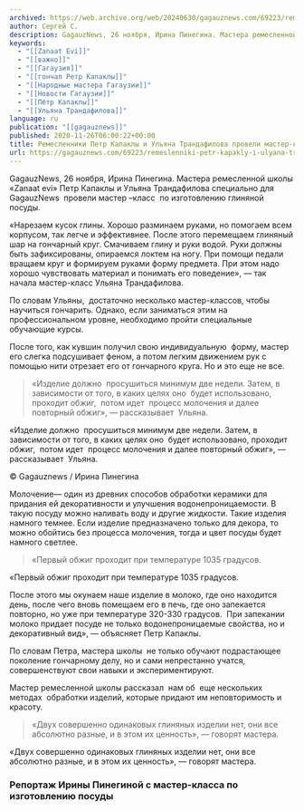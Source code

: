 ```yaml
---
archived: https://web.archive.org/web/20240630/gagauznews.com/69223/remeslenniki-petr-kapakly-i-ulyana-trandafilova-proveli-master-klass-dlya-gagauznews.html
author: Сергей С.
description: GagauzNews, 26 ноября, Ирина Пинегина. Мастера ремесленной школы «Zanaat evi» Петр Капаклы и Ульяна Трандафилова специально для GagauzNews  провели мастер –класс  по изготовлению глиняной посуды. «Нарезаем кусок глины. Хорошо разминаем руками, но помогаем всем корпусом, так легче и эффективнее. После этого перемещаем глиняный шар на гончарный круг. Смачиваем глину и руки водой. Руки должны быть зафиксированы, опираемся локтем на ногу. При помощи педали вращаем круг и формируем руками форму предмета. При этом надо хорошо чувствовать материал и понимать его поведение», — так начала мастер-класс Ульяна Трандафилова. По словам Ульяны,  достаточно несколько мастер-классов, чтобы научиться гончарить. Однако, если заниматься этим на […]
keywords:
  - "[[Zanaat Evi]]"
  - "[[важно]]"
  - "[[Гагаузия]]"
  - "[[гончап Ретр Капаклы]]"
  - "[[Народные мастера Гагаузии]]"
  - "[[Новости Гагаузии]]"
  - "[[Пётр Капаклы]]"
  - "[[Ульяна Трандафилова]]"
language: ru
publication: "[[gagauznews]]"
published: 2020-11-26T06:00:22+00:00
title: Ремесленники Петр Капаклы и Ульяна Трандафилова провели мастер-класс для GagauzNews
url: https://gagauznews.com/69223/remeslenniki-petr-kapakly-i-ulyana-trandafilova-proveli-master-klass-dlya-gagauznews.html
---
```


GagauzNews, 26 ноября, Ирина Пинегина. Мастера ремесленной школы «Zanaat evi» Петр Капаклы и Ульяна Трандафилова специально для GagauzNews  провели мастер –класс  по изготовлению глиняной посуды.

«Нарезаем кусок глины. Хорошо разминаем руками, но помогаем всем корпусом, так легче и эффективнее. После этого перемещаем глиняный шар на гончарный круг. Смачиваем глину и руки водой. Руки должны быть зафиксированы, опираемся локтем на ногу. При помощи педали вращаем круг и формируем руками форму предмета. При этом надо хорошо чувствовать материал и понимать его поведение», — так начала мастер-класс Ульяна Трандафилова.

По словам Ульяны,  достаточно несколько мастер-классов, чтобы научиться гончарить. Однако, если заниматься этим на профессиональном уровне, необходимо пройти специальные обучающие курсы.

После того, как кувшин получил свою индивидуальную  форму, мастер его слегка подсушивает феном, а потом легким движением рук с помощью нити отрезает его от гончарного круга. Но и это еще не все.

> «Изделие должно  просушиться минимум две недели. Затем, в зависимости от того, в каких целях оно  будет использовано, проходит обжиг,  потом идет  процесс молочения и далее повторный обжиг», — рассказывает  Ульяна.

«Изделие должно  просушиться минимум две недели. Затем, в зависимости от того, в каких целях оно  будет использовано, проходит обжиг,  потом идет  процесс молочения и далее повторный обжиг», — рассказывает  Ульяна.

© Gagauznews / Ирина Пинегина

Молочение— один из древних способов обработки керамики для придания ей декоративности и улучшения водонепроницаемости. В такую посуду можно наливать воду и другие жидкости. Такие изделия намного темнее. Если изделие предназначено только для декора, то можно обойтись без процесса молочения, тогда и цвет посуды будет намного светлее.

> «Первый обжиг проходит при температуре 1035 градусов.

«Первый обжиг проходит при температуре 1035 градусов.

После этого мы окунаем наше изделие в молоко, где оно находится день, после чего вновь помещаем его в печь, где оно запекается повторно, но уже при температуре 320-330 градусов.  При запекании  молоко придает посуде не только водонепроницаемые свойства, но и декоративный вид», — объясняет Петр Капаклы.

По словам Петра, мастера школы  не только обучают подрастающее поколение гончарному делу, но и сами непрестанно учатся, совершенствуют свои навыки и экспериментируют.

Мастер ремесленной школы рассказал  нам об  еще нескольких методах  обработки изделий, которые придают им неповторимость и красоту.

> «Двух совершенно одинаковых глиняных изделии нет, они все абсолютно разные, и в этом их ценность», — говорят мастера.

«Двух совершенно одинаковых глиняных изделии нет, они все абсолютно разные, и в этом их ценность», — говорят мастера.

### Репортаж Ирины Пинегиной с мастер-класса по изготовлению посуды